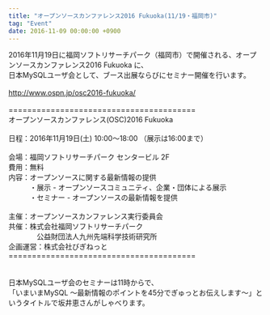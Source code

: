 ```yaml
---
title: "オープンソースカンファレンス2016 Fukuoka(11/19・福岡市)"
tag: "Event"
date: 2016-11-09 00:00:00 +0900
---
```


2016年11月19日に福岡ソフトリサーチパーク（福岡市）で開催される、オープンソースカンファレンス2016 Fukuoka に、<br>
日本MySQLユーザ会として、ブース出展ならびにセミナー開催を行います。<br>
<br>
http://www.ospn.jp/osc2016-fukuoka/<br>
<br>
========================================<br>
オープンソースカンファレンス(OSC)2016 Fukuoka<br>
<br>
日程：2016年11月19日(土) 10:00〜18:00 （展示は16:00まで）<br>
<br>
会場：福岡ソフトリサーチパーク センタービル 2F 　<br>
費用：無料<br>
内容：オープンソースに関する最新情報の提供<br>
　　　・展示 - オープンソースコミュニティ、企業・団体による展示<br>
　　　・セミナー - オープンソースの最新情報を提供<br>
<br>
主催：オープンソースカンファレンス実行委員会<br>
共催：株式会社福岡ソフトリサーチパーク<br>
　　　　公益財団法人九州先端科学技術研究所<br>
企画運営：株式会社びぎねっと<br>
========================================<br>
<br>
<br>
日本MySQLユーザ会のセミナーは11時からで、<br>
「いまいまMySQL 〜最新情報のポイントを45分でぎゅっとお伝えします〜」というタイトルで坂井恵さんがしゃべります。<br>
<br>
<br>
<br>
<br>
